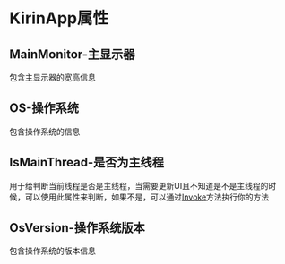 # KirinApp属性

## MainMonitor-主显示器
包含主显示器的宽高信息

## OS-操作系统
包含操作系统的信息

## IsMainThread-是否为主线程
用于给判断当前线程是否是主线程，当需要更新UI且不知道是不是主线程的时候，可以使用此属性来判断，如果不是，可以通过[Invoke](/window#Invoke)方法执行你的方法

## OsVersion-操作系统版本
包含操作系统的版本信息